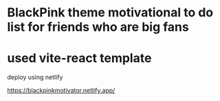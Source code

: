 # BlackPink theme motivational to do list for friends who are big fans
# used vite-react template
deploy using netlify

https://blackpinkmotivator.netlify.app/
